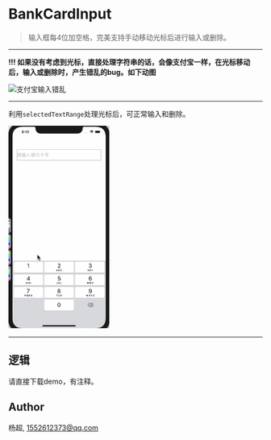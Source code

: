 # BankCardInput
> 输入框每4位加空格，完美支持手动移动光标后进行输入或删除。

---

**!!! 如果没有考虑到光标，直接处理字符串的话，会像支付宝一样，在光标移动后，输入或删除时，产生错乱的bug。如下动图**

<img src="https://github.com/1552612373/BankCardInput/blob/master/alipay_bank.gif" width=200 alt="支付宝输入错乱">

---

利用`selectedTextRange`处理光标后，可正常输入和删除。

<img src="https://github.com/1552612373/BankCardInput/blob/master/my_bank.gif" width=200 alt="处理光标后">

---

## 逻辑

请直接下载demo，有注释。

## Author

杨超, 1552612373@qq.com